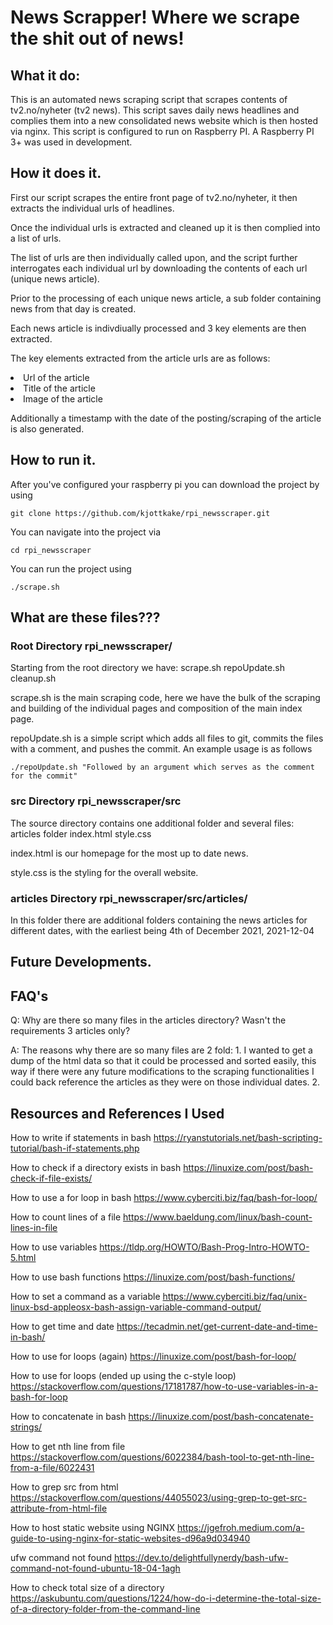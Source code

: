 # News Scrapper! Where we scrape the shit out of news!

## What it do:

This is an automated news scraping script that scrapes contents of tv2.no/nyheter (tv2 news). This script saves daily news headlines and complies them into a new consolidated news website which is then hosted via nginx. This script is configured to run on Raspberry PI. A Raspberry PI 3+ was used in development.


## How it does it.
First our script scrapes the entire front page of tv2.no/nyheter, it then extracts the individual urls of headlines. 

Once the individual urls is extracted and cleaned up it is then complied into a list of urls.

The list of urls are then individually called upon, and the script further interrogates each individual url by downloading the contents of each url (unique news article).

Prior to the processing of each unique news article, a sub folder containing news from that day is created.

Each news article is indivdiually processed and 3 key elements are then extracted.

The key elements extracted from the article urls are as follows:
     <li>Url of the article</li>
    <li>Title of the article</li>
     <li>Image of the article</li>

Additionally a timestamp with the date of the posting/scraping of the article is also generated.

## How to run it.
After you've configured your raspberry pi you can download the project by using
```
git clone https://github.com/kjottkake/rpi_newsscraper.git
```
You can navigate into the project via
```
cd rpi_newsscraper
```

You can run the project using
```
./scrape.sh
```

## What are these files???

### Root Directory rpi_newsscraper/
Starting from the root directory we have:
scrape.sh  repoUpdate.sh cleanup.sh

scrape.sh is the main scraping code, here we have the bulk of the scraping and building of the individual pages and composition of the main index page.

repoUpdate.sh is a simple script which adds all files to git, commits the files with a comment, and pushes the commit. An example usage is as follows
```
./repoUpdate.sh "Followed by an argument which serves as the comment for the commit"
```

### src Directory rpi_newsscraper/src
The source directory contains one additional folder and several files:
articles folder index.html style.css

index.html is our homepage for the most up to date news.

style.css is the styling for the overall website.

### articles Directory rpi_newsscraper/src/articles/
In this folder there are additional folders containing the news articles for different dates, with the earliest being 4th of December 2021, 2021-12-04

## Future Developments. 


## FAQ's
Q: Why are there so many files in the articles directory? Wasn't the requirements 3 articles only?

A: The reasons why there are so many files are 2 fold: 1. I wanted to get a dump of the html data so that it could be processed and sorted easily, this way if there were any future modifications to the scraping functionalities I could back reference the articles as they were on those individual dates. 2. 


## Resources and References I Used
How to write if statements in bash
https://ryanstutorials.net/bash-scripting-tutorial/bash-if-statements.php

How to check if a directory exists in bash
https://linuxize.com/post/bash-check-if-file-exists/

How to use a for loop in bash
https://www.cyberciti.biz/faq/bash-for-loop/

How to count lines of a file
https://www.baeldung.com/linux/bash-count-lines-in-file

How to use variables
https://tldp.org/HOWTO/Bash-Prog-Intro-HOWTO-5.html

How to use bash functions
https://linuxize.com/post/bash-functions/

How to set a command as a variable
https://www.cyberciti.biz/faq/unix-linux-bsd-appleosx-bash-assign-variable-command-output/

How to get time and date
https://tecadmin.net/get-current-date-and-time-in-bash/

How to use for loops (again)
https://linuxize.com/post/bash-for-loop/

How to use for loops (ended up using the c-style loop)
https://stackoverflow.com/questions/17181787/how-to-use-variables-in-a-bash-for-loop

How to concatenate in bash
https://linuxize.com/post/bash-concatenate-strings/

How to get nth line from file
https://stackoverflow.com/questions/6022384/bash-tool-to-get-nth-line-from-a-file/6022431

How to grep src from html
https://stackoverflow.com/questions/44055023/using-grep-to-get-src-attribute-from-html-file

How to host static website using NGINX
https://jgefroh.medium.com/a-guide-to-using-nginx-for-static-websites-d96a9d034940

ufw command not found
https://dev.to/delightfullynerdy/bash-ufw-command-not-found-ubuntu-18-04-1agh

How to check total size of a directory
https://askubuntu.com/questions/1224/how-do-i-determine-the-total-size-of-a-directory-folder-from-the-command-line

